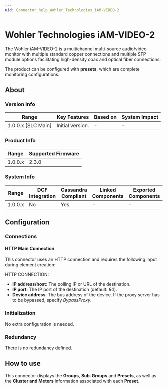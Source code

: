 ```yaml
---
uid: Connector_help_Wohler_Technologies_iAM-VIDEO-2
---
```


# Wohler Technologies iAM-VIDEO-2

The Wohler iAM-VIDEO-2 is a multichannel multi-source audio/video monitor with multiple standard copper connections and multiple SFP module options facilitating high-density coax and optical fiber connections.

The product can be configured with **presets**, which are complete monitoring configurations.

## About

### Version Info

| Range                | Key Features     | Based on     | System Impact     |
|----------------------|------------------|--------------|-------------------|
| 1.0.0.x [SLC Main]   | Initial version. | -            | -                 |

### Product Info

| Range     | Supported Firmware     |
|-----------|------------------------|
| 1.0.0.x   | 2.3.0                  |

### System Info

| Range     | DCF Integration     | Cassandra Compliant     | Linked Components     | Exported Components     |
|-----------|---------------------|-------------------------|-----------------------|-------------------------|
| 1.0.0.x   | No                  | Yes                     | -                     | -                       |

## Configuration

### Connections

#### HTTP Main Connection

This connector uses an HTTP connection and requires the following input during element creation:

HTTP CONNECTION:

- **IP address/host**: The polling IP or URL of the destination.
- **IP port**: The IP port of the destination (default: *80*).
- **Device address**: The bus address of the device. If the proxy server has to be bypassed, specify *BypassProxy*.

### Initialization

No extra configuration is needed.

### Redundancy

There is no redundancy defined.

## How to use

This connector displays the **Groups**, **Sub-Groups** and **Presets**, as well as the **Cluster and Meters** information associated with each **Preset.**
